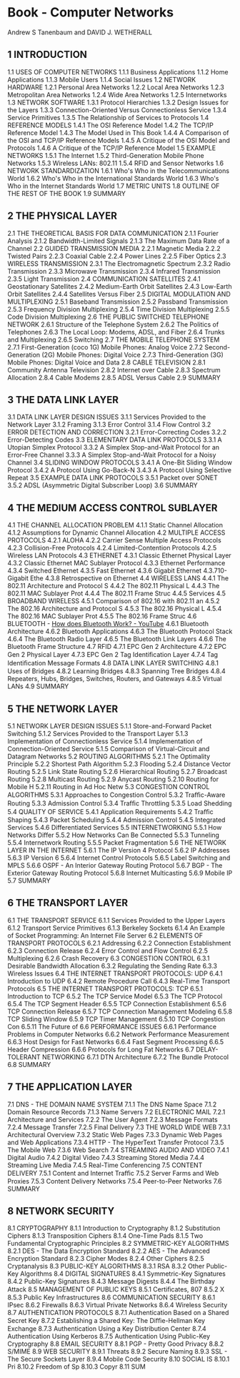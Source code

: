 # Book - Computer Networks

Andrew S Tanenbaum and DAVID J. WETHERALL

## 1 INTRODUCTION

1.1 USES OF COMPUTER NETWORKS
1.1.1 Business Applications
1.1.2 Home Applications
1.1.3 Mobile Users
1.1.4 Social Issues
1.2 NETWORK HARDWARE
1.2.1 Personal Area Networks
1.2.2 Local Area Networks
1.2.3 Metropolitan Area Networks
1.2.4 Wide Area Networks
1.2.5 Internetworks
1.3 NETWORK SOFTWARE
1.3.1 Protocol Hierarchies
1.3.2 Design Issues for the Layers
1.3.3 Connection-Oriented Versus Connectionless Service
1.3.4 Service Primitives
1.3.5 The Relationship of Services to Protocols
1.4 REFERENCE MODELS
1.4.1 The OSI Reference Model
1.4.2 The TCP/IP Reference Model
1.4.3 The Model Used in This Book
1.4.4 A Comparison of the OSI and TCP/IP Reference Models
1.4.5 A Critique of the OSI Model and Protocols
1.4.6 A Critique of the TCP/IP Reference Model
1.5 EXAMPLE NETWORKS
1.5.1 The Internet
1.5.2 Third-Generation Mobile Phone Networks
1.5.3 Wireless LANs: 802.11
1.5.4 RFID and Sensor Networks
1.6 NETWORK STANDARDIZATION
1.6.1 Who's Who in the Telecommunications World
1.6.2 Who's Who in the International Standards World
1.6.3 Who's Who in the Internet Standards World
1.7 METRIC UNITS
1.8 OUTLINE OF THE REST OF THE BOOK
1.9 SUMMARY

## 2 THE PHYSICAL LAYER

2.1 THE THEORETICAL BASIS FOR DATA COMMUNICATION
2.1.1 Fourier Analysis
2.1.2 Bandwidth-Limited Signals
2.1.3 The Maximum Data Rate of a Channel
2.2 GUIDED TRANSMISSION MEDIA
2.2.1 Magnetic Media
2.2.2 Twisted Pairs
2.2.3 Coaxial Cable
2.2.4 Power Lines
2.2.5 Fiber Optics
2.3 WIRELESS TRANSMISSION
2.3.1 The Electromagnetic Spectrum
2.3.2 Radio Transmission
2.3.3 Microwave Transmission
2.3.4 Infrared Transmission
2.3.5 Light Transmission
2.4 COMMUNICATION SATELLITES
2.4.1 Geostationary Satellites
2.4.2 Medium-Earth Orbit Satellites
2.4.3 Low-Earth Orbit Satellites
2.4.4 Satellites Versus Fiber
2.5 DIGITAL MODULATION AND MULTIPLEXING
2.5.1 Baseband Transmission
2.5.2 Passband Transmission
2.5.3 Frequency Division Multiplexing
2.5.4 Time Division Multiplexing
2.5.5 Code Division Multiplexing
2.6 THE PUBLIC SWITCHED TELEPHONE NETWORK
2.6.1 Structure of the Telephone System
2.6.2 The Politics of Telephones
2.6.3 The Local Loop: Modems, ADSL, and Fiber
2.6.4 Trunks and Multiplexing
2.6.5 Switching
2.7 THE MOBILE TELEPHONE SYSTEM
2.7.1 First-Generation (coco 1G) Mobile Phones: Analog Voice
2.7.2 Second-Generation (2G) Mobile Phones: Digital Voice
2.7.3 Third-Generation (3G) Mobile Phones: Digital Voice and Data
2.8 CABLE TELEVISION
2.8.1 Community Antenna Television
2.8.2 Internet over Cable
2.8.3 Spectrum Allocation
2.8.4 Cable Modems
2.8.5 ADSL Versus Cable
2.9 SUMMARY

## 3 THE DATA LINK LAYER

3.1 DATA LINK LAYER DESIGN ISSUES
3.1.1 Services Provided to the Network Layer
3.1.2 Framing
3.1.3 Error Control
3.1.4 Flow Control
3.2 ERROR DETECTION AND CORRECTION
3.2.1 Error-Correcting Codes
3.2.2 Error-Detecting Codes
3.3 ELEMENTARY DATA LINK PROTOCOLS
3.3.1 A Utopian Simplex Protocol
3.3.2 A Simplex Stop-and-Wait Protocol for an Error-Free Channel
3.3.3 A Simplex Stop-and-Wait Protocol for a Noisy Channel
3.4 SLIDING WINDOW PROTOCOLS
3.4.1 A One-Bit Sliding Window Protocol
3.4.2 A Protocol Using Go-Back-N
3.4.3 A Protocol Using Selective Repeat
3.5 EXAMPLE DATA LINK PROTOCOLS
3.5.1 Packet over SONET
3.5.2 ADSL (Asymmetric Digital Subscriber Loop)
3.6 SUMMARY

## 4 THE MEDIUM ACCESS CONTROL SUBLAYER

4.1 THE CHANNEL ALLOCATION PROBLEM
4.1.1 Static Channel Allocation
4.1.2 Assumptions for Dynamic Channel Allocation
4.2 MULTIPLE ACCESS PROTOCOLS
4.2.1 ALOHA
4.2.2 Carrier Sense Multiple Access Protocols
4.2.3 Collision-Free Protocols
4.2.4 Limited-Contention Protocols
4.2.5 Wireless LAN Protocols
4.3 ETHERNET
4.3.1 Classic Ethernet Physical Layer
4.3.2 Classic Ethernet MAC Sublayer Protocol
4.3.3 Ethernet Performance
4.3.4 Switched Ethernet
4.3.5 Fast Ethernet
4.3.6 Gigabit Ethernet
4.3.710-Gigabit Ethe
4.3.8 Retrospective on Ethernet
4.4 WIRELESS LANS
4.4.1 The 802.11 Architecture and Protocol S
4.4.2 The 802.11 Physical L
4.4.3 The 802.11 MAC Sublayer Prot
4.4.4 The 802.11 Frame Struc
4.4.5 Services
4.5 BROADBAND WIRELESS
4.5.1 Comparison of 802.16 with 802.11 an
4.5.2 The 802.16 Architecture and Protocol S
4.5.3 The 802.16 Physical L
4.5.4 The 802.16 MAC Sublayer Prot
4.5.5 The 802.16 Frame Struc
4.6 BLUETOOTH - [How does Bluetooth Work? - YouTube](https://www.youtube.com/watch?v=1I1vxu5qIUM)
4.6.1 Bluetooth Architecture
4.6.2 Bluetooth Applications
4.6.3 The Bluetooth Protocol Stack
4.6.4 The Bluetooth Radio Layer
4.6.5 The Bluetooth Link Layers
4.6.6 The Bluetooth Frame Structure
4.7 RFID
4.7.1 EPC Gen 2 Architecture
4.7.2 EPC Gen 2 Physical Layer
4.7.3 EPC Gen 2 Tag Identiﬁcation Layer
4.7.4 Tag Identiﬁcation Message Formats
4.8 DATA LINK LAYER SWITCHING
4.8.1 Uses of Bridges
4.8.2 Learning Bridges
4.8.3 Spanning Tree Bridges
4.8.4 Repeaters, Hubs, Bridges, Switches, Routers, and Gateways
4.8.5 Virtual LANs
4.9 SUMMARY

## 5 THE NETWORK LAYER

5.1 NETWORK LAYER DESIGN ISSUES
5.1.1 Store-and-Forward Packet Switching
5.1.2 Services Provided to the Transport Layer
5.1.3 Implementation of Connectionless Service
5.1.4 Implementation of Connection-Oriented Service
5.1.5 Comparison of Virtual-Circuit and Datagram Networks
5.2 ROUTING ALGORITHMS
5.2.1 The Optimality Principle
5.2.2 Shortest Path Algorithm
5.2.3 Flooding
5.2.4 Distance Vector Routing
5.2.5 Link State Routing
5.2.6 Hierarchical Routing
5.2.7 Broadcast Routing
5.2.8 Multicast Routing
5.2.9 Anycast Routing
5.2.10 Routing for Mobile H
5.2.11 Routing in Ad Hoc Netw
5.3 CONGESTION CONTROL ALGORITHMS
5.3.1 Approaches to Congestion Control
5.3.2 Trafﬁc-Aware Routing
5.3.3 Admission Control
5.3.4 Trafﬁc Throttling
5.3.5 Load Shedding
5.4 QUALITY OF SERVICE
5.4.1 Application Requirements
5.4.2 Trafﬁc Shaping
5.4.3 Packet Scheduling
5.4.4 Admission Control
5.4.5 Integrated Services
5.4.6 Differentiated Services
5.5 INTERNETWORKING
5.5.1 How Networks Differ
5.5.2 How Networks Can Be Connected
5.5.3 Tunneling
5.5.4 Internetwork Routing
5.5.5 Packet Fragmentation
5.6 THE NETWORK LAYER IN THE INTERNET
5.6.1 The IP Version 4 Protocol
5.6.2 IP Addresses
5.6.3 IP Version 6
5.6.4 Internet Control Protocols
5.6.5 Label Switching and MPLS
5.6.6 OSPF - An Interior Gateway Routing Protocol
5.6.7 BGP - The Exterior Gateway Routing Protocol
5.6.8 Internet Multicasting
5.6.9 Mobile IP
5.7 SUMMARY

## 6 THE TRANSPORT LAYER

6.1 THE TRANSPORT SERVICE
6.1.1 Services Provided to the Upper Layers
6.1.2 Transport Service Primitives
6.1.3 Berkeley Sockets
6.1.4 An Example of Socket Programming: An Internet File Server
6.2 ELEMENTS OF TRANSPORT PROTOCOLS
6.2.1 Addressing
6.2.2 Connection Establishment
6.2.3 Connection Release
6.2.4 Error Control and Flow Control
6.2.5 Multiplexing
6.2.6 Crash Recovery
6.3 CONGESTION CONTROL
6.3.1 Desirable Bandwidth Allocation
6.3.2 Regulating the Sending Rate
6.3.3 Wireless Issues
6.4 THE INTERNET TRANSPORT PROTOCOLS: UDP
6.4.1 Introduction to UDP
6.4.2 Remote Procedure Call
6.4.3 Real-Time Transport Protocols
6.5 THE INTERNET TRANSPORT PROTOCOLS: TCP
6.5.1 Introduction to TCP
6.5.2 The TCP Service Model
6.5.3 The TCP Protocol
6.5.4 The TCP Segment Header
6.5.5 TCP Connection Establishment
6.5.6 TCP Connection Release
6.5.7 TCP Connection Management Modeling
6.5.8 TCP Sliding Window
6.5.9 TCP Timer Management
6.5.10 TCP Congestion Con
6.5.11 The Future of
6.6 PERFORMANCE ISSUES
6.6.1 Performance Problems in Computer Networks
6.6.2 Network Performance Measurement
6.6.3 Host Design for Fast Networks
6.6.4 Fast Segment Processing
6.6.5 Header Compression
6.6.6 Protocols for Long Fat Networks
6.7 DELAY-TOLERANT NETWORKING
6.7.1 DTN Architecture
6.7.2 The Bundle Protocol
6.8 SUMMARY

## 7 THE APPLICATION LAYER

7.1 DNS - THE DOMAIN NAME SYSTEM
7.1.1 The DNS Name Space
7.1.2 Domain Resource Records
7.1.3 Name Servers
7.2 ELECTRONIC MAIL
7.2.1 Architecture and Services
7.2.2 The User Agent
7.2.3 Message Formats
7.2.4 Message Transfer
7.2.5 Final Delivery
7.3 THE WORLD WIDE WEB
7.3.1 Architectural Overview
7.3.2 Static Web Pages
7.3.3 Dynamic Web Pages and Web Applications
7.3.4 HTTP - The HyperText Transfer Protocol
7.3.5 The Mobile Web
7.3.6 Web Search
7.4 STREAMING AUDIO AND VIDEO
7.4.1 Digital Audio
7.4.2 Digital Video
7.4.3 Streaming Stored Media
7.4.4 Streaming Live Media
7.4.5 Real-Time Conferencing
7.5 CONTENT DELIVERY
7.5.1 Content and Internet Trafﬁc
7.5.2 Server Farms and Web Proxies
7.5.3 Content Delivery Networks
7.5.4 Peer-to-Peer Networks
7.6 SUMMARY

## 8 NETWORK SECURITY

8.1 CRYPTOGRAPHY
8.1.1 Introduction to Cryptography
8.1.2 Substitution Ciphers
8.1.3 Transposition Ciphers
8.1.4 One-Time Pads
8.1.5 Two Fundamental Cryptographic Principles
8.2 SYMMETRIC-KEY ALGORITHMS
8.2.1 DES - The Data Encryption Standard
8.2.2 AES - The Advanced Encryption Standard
8.2.3 Cipher Modes
8.2.4 Other Ciphers
8.2.5 Cryptanalysis
8.3 PUBLIC-KEY ALGORITHMS
8.3.1 RSA
8.3.2 Other Public-Key Algorithms
8.4 DIGITAL SIGNATURES
8.4.1 Symmetric-Key Signatures
8.4.2 Public-Key Signatures
8.4.3 Message Digests
8.4.4 The Birthday Attack
8.5 MANAGEMENT OF PUBLIC KEYS
8.5.1 Certiﬁcates, 807 8.5.2 X
8.5.3 Public Key Infrastructures
8.6 COMMUNICATION SECURITY
8.6.1 IPsec
8.6.2 Firewalls
8.6.3 Virtual Private Networks
8.6.4 Wireless Security
8.7 AUTHENTICATION PROTOCOLS
8.7.1 Authentication Based on a Shared Secret Key
8.7.2 Establishing a Shared Key: The Difﬁe-Hellman Key Exchange
8.7.3 Authentication Using a Key Distribution Center
8.7.4 Authentication Using Kerberos
8.7.5 Authentication Using Public-Key Cryptography
8.8 EMAIL SECURITY
8.8.1 PGP - Pretty Good Privacy
8.8.2 S/MIME
8.9 WEB SECURITY
8.9.1 Threats
8.9.2 Secure Naming
8.9.3 SSL - The Secure Sockets Layer
8.9.4 Mobile Code Security
8.10 SOCIAL IS
8.10.1 Pri
8.10.2 Freedom of Sp
8.10.3 Copyr
8.11 SUM

